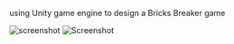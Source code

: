 
using Unity game engine to design a Bricks Breaker game

![screenshot](https://user-images.githubusercontent.com/85714356/122908231-911d4a80-d35c-11eb-9599-78290a269766.png)
![Screenshot ](https://user-images.githubusercontent.com/85714356/122921079-c16be580-d36a-11eb-8126-95faa3b855ad.png)
